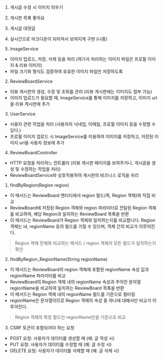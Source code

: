 1. 게시글 수정 시 이미지 띄우기
2. 게시판 목록 좋아요
3. 게시글 대댓글
4. 실시간으로 마크다운이 되어져서 보여지게 구현 (나중)


1. ImageService
- 이미지 업로드, 저장, 삭제 등을 처리 (여기서 처리하는 이미지 파일은 프로필 이미지 & 리뷰 이미지)
- 파일 크기와 형식도 검증하여 유효한 이미지 파일만 저장하도록
2. ReviewBoardService
- 리뷰 게시판의 생성, 수정 및 조회를 관리 (리뷰 게시판에는 이미지도 첨부 가능)
- 이미지 업로드가 필요할 때, ImageService를 통해 이미지를 저장하고, 이미지 url을 리뷰 게시판에 추가
3. UserService
- 사용자 관련 작업을 처리 (사용자의 닉네임, 이메일, 프로필 이미지 등을 수정할 수 있다.)
- 프로필 이미지 업로드 시 ImageService를 이용하여 이미지를 저장하고, 저장된 이미지 url을 사용자 정보에 추가
4. ReviewBoardController
- HTTP 요청을 처리하느 컨트롤러 (리뷰 게시판 페이지를 보여주거나, 게시글을 생성 및 수정하는 작업을 처리)
- ReviewBoardService와 상호작용하여 게시판의 비즈니스 로직을 처리


1. findByRegion(Region region)
- 이 메서드는 ReviewBoard 엔티티에서 region 필드(즉, Region 객체)와 직접 비교
- ReviewBoard에 저장된 Region 객체와 region 파라미터로 전달된 Region 객체를 비교하여, 해당 Region과 일치하는 ReviewBoard 목록을 반환
- 이 메서드는 ReviewBoard가 Region 객체와 일치하는지를 비교합니다. Region 객체는 id, regionName 등의 필드를 가질 수 있으며, 객체 간의 비교가 이루어진다.
> Region 객체 전체와 비교하는 메서드 / region 객체의 모든 필드가 일치하는지 확인
2. findByRegion_RegionName(String regionName)
- 이 메서드는 ReviewBoard의 region 객체에 포함된 regionName 속성 값과 regionName 파라미터를 비교
- ReviewBoard의 Region 객체 내의 regionName 속성과 주어진 문자열 regionName을 비교하여 일치하는 ReviewBoard 목록을 반환
- 이 메서드는 Region 객체 내의 regionName 필드를 기준으로 필터링
- regionName은 문자열이므로 Region 객체의 속성 중 하나에 대해서만 비교가 이루어진다.
> Region 객체의 특정 필드인 regionName만을 기준으로 비교


3. CSRF 토큰이 포함되어야 하는 요청

- POST 요청: 사용자가 데이터를 생성할 때 (예: 글 작성 시)
- PUT 요청: 사용자가 데이터를 수정할 때 (예: 글 수정 시)
- DELETE 요청: 사용자가 데이터를 삭제할 때 (예: 글 삭제 시)